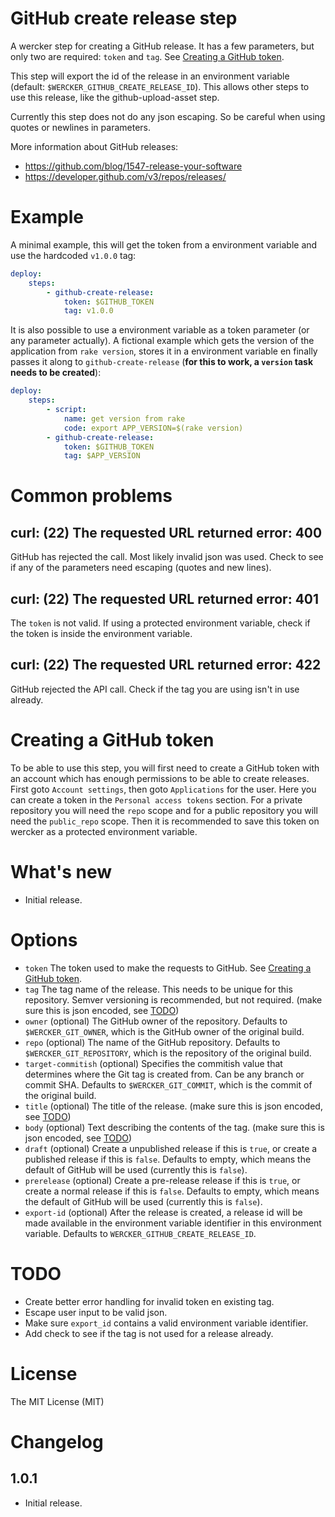 # GitHub create release step

A wercker step for creating a GitHub release. It has a few parameters, but only two are required: `token` and `tag`. See [Creating a GitHub token](#creating-a-github-token).

This step will export the id of the release in an environment variable (default: `$WERCKER_GITHUB_CREATE_RELEASE_ID`). This allows other steps to use this release, like the github-upload-asset step.

Currently this step does not do any json escaping. So be careful when using quotes or newlines in parameters.

More information about GitHub releases:

- https://github.com/blog/1547-release-your-software
- https://developer.github.com/v3/repos/releases/

# Example

A minimal example, this will get the token from a environment variable and use the hardcoded `v1.0.0` tag:

``` yaml
deploy:
    steps:
        - github-create-release:
            token: $GITHUB_TOKEN
            tag: v1.0.0
```

It is also possible to use a environment variable as a token parameter (or any parameter actually). A fictional example which gets the version of the application from `rake version`, stores it in a environment variable en finally passes it along to `github-create-release` (**for this to work, a `version` task needs to be created**):

``` yaml
deploy:
    steps:
        - script:
            name: get version from rake
            code: export APP_VERSION=$(rake version)
        - github-create-release:
            token: $GITHUB_TOKEN
            tag: $APP_VERSION
```

# Common problems

## curl: (22) The requested URL returned error: 400

GitHub has rejected the call. Most likely invalid json was used. Check to see if any of the parameters need escaping (quotes and new lines).

## curl: (22) The requested URL returned error: 401

The `token` is not valid. If using a protected environment variable, check if the token is inside the environment variable.

## curl: (22) The requested URL returned error: 422

GitHub rejected the API call. Check if the tag you are using isn't in use already.

# Creating a GitHub token

To be able to use this step, you will first need to create a GitHub token with an account which has enough permissions to be able to create releases. First goto `Account settings`, then goto `Applications` for the user. Here you can create a token in the `Personal access tokens` section. For a private repository you will need the `repo` scope and for a public repository you will need the `public_repo` scope. Then it is recommended to save this token on wercker as a protected environment variable.

# What's new

- Initial release.

# Options

- `token` The token used to make the requests to GitHub. See [Creating a GitHub token](#creating-a-github-token).
- `tag` The tag name of the release. This needs to be unique for this repository. Semver versioning is recommended, but not required. (make sure this is json encoded, see [TODO](#todo))
- `owner` (optional) The GitHub owner of the repository. Defaults to `$WERCKER_GIT_OWNER`, which is the GitHub owner of the original build.
- `repo` (optional) The name of the GitHub repository. Defaults to `$WERCKER_GIT_REPOSITORY`, which is the repository of the original build.
- `target-commitish` (optional) Specifies the commitish value that determines where the Git tag is created from. Can be any branch or commit SHA. Defaults to `$WERCKER_GIT_COMMIT`, which is the commit of the original build.
- `title` (optional) The title of the release. (make sure this is json encoded, see [TODO](#todo))
- `body` (optional) Text describing the contents of the tag. (make sure this is json encoded, see [TODO](#todo))
- `draft` (optional) Create a unpublished release if this is `true`, or create a published release if this is `false`. Defaults to empty, which means the default of GitHub will be used (currently this is `false`).
- `prerelease` (optional) Create a pre-release release if this is `true`, or create a normal release if this is `false`. Defaults to empty, which means the default of GitHub will be used (currently this is `false`).
- `export-id` (optional) After the release is created, a release id will be made available in the environment variable identifier in this environment variable. Defaults to `WERCKER_GITHUB_CREATE_RELEASE_ID`.

# TODO

- Create better error handling for invalid token en existing tag.
- Escape user input to be valid json.
- Make sure `export_id` contains a valid environment variable identifier.
- Add check to see if the tag is not used for a release already.

# License

The MIT License (MIT)

# Changelog

## 1.0.1

- Initial release.
